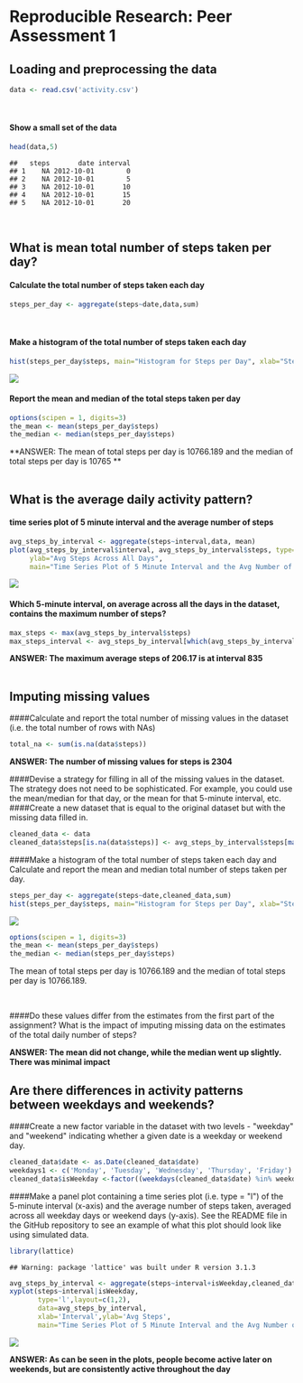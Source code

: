 # Reproducible Research: Peer Assessment 1

  
## Loading and preprocessing the data

```r
data <- read.csv('activity.csv')
```
<br>

#### Show a small set of the data

```r
head(data,5)
```

```
##   steps       date interval
## 1    NA 2012-10-01        0
## 2    NA 2012-10-01        5
## 3    NA 2012-10-01       10
## 4    NA 2012-10-01       15
## 5    NA 2012-10-01       20
```
<br>

## What is mean total number of steps taken per day?
  
#### Calculate the total number of steps taken each day

```r
steps_per_day <- aggregate(steps~date,data,sum)
```
<br>

#### Make a histogram of the total number of steps taken each day

```r
hist(steps_per_day$steps, main="Histogram for Steps per Day", xlab="Steps", border="blue", col="green")
```

![](PA1_Answer_files/figure-html/unnamed-chunk-3-1.png)<!-- -->
  
#### Report the mean and median of the total steps taken per day

```r
options(scipen = 1, digits=3)
the_mean <- mean(steps_per_day$steps)
the_median <- median(steps_per_day$steps)
```
**ANSWER: The mean of total steps per day is 10766.189 and the median of total steps per day is 10765  **
<br>
<br>

## What is the average daily activity pattern?  
#### time series plot of 5 minute interval and the average number of steps

```r
avg_steps_by_interval <- aggregate(steps~interval,data, mean)
plot(avg_steps_by_interval$interval, avg_steps_by_interval$steps, type="l", xlab="5 minute interval", 
     ylab="Avg Steps Across All Days",
     main="Time Series Plot of 5 Minute Interval and the Avg Number of Steps")
```

![](PA1_Answer_files/figure-html/unnamed-chunk-5-1.png)<!-- -->
  
#### Which 5-minute interval, on average across all the days in the dataset, contains the maximum number of steps?

```r
max_steps <- max(avg_steps_by_interval$steps)
max_steps_interval <- avg_steps_by_interval[which(avg_steps_by_interval$steps == max_steps),]$interval
```
**ANSWER: The maximum average steps of 206.17 is at interval 835**
<br>
<br>

## Imputing missing values
####Calculate and report the total number of missing values in the dataset (i.e. the total number of rows with NAs)

```r
total_na <- sum(is.na(data$steps))
```
**ANSWER: The number of missing values for steps is 2304**
<br>

####Devise a strategy for filling in all of the missing values in the dataset. The strategy does not need to be sophisticated. For example, you could use the mean/median for that day, or the mean for that 5-minute interval, etc.
####Create a new dataset that is equal to the original dataset but with the missing data filled in.

```r
cleaned_data <- data
cleaned_data$steps[is.na(data$steps)] <- avg_steps_by_interval$steps[match(data$interval[is.na(data$steps)],avg_steps_by_interval$interval)]
```
####Make a histogram of the total number of steps taken each day and Calculate and report the mean and median total number of steps taken per day. 

```r
steps_per_day <- aggregate(steps~date,cleaned_data,sum)
hist(steps_per_day$steps, main="Histogram for Steps per Day", xlab="Steps", border="blue", col="green")
```

![](PA1_Answer_files/figure-html/unnamed-chunk-9-1.png)<!-- -->

```r
options(scipen = 1, digits=3)
the_mean <- mean(steps_per_day$steps)
the_median <- median(steps_per_day$steps)
```
The mean of total steps per day is 10766.189 and the median of total steps per day is 10766.189.

<br>

####Do these values differ from the estimates from the first part of the assignment? What is the impact of imputing missing data on the estimates of the total daily number of steps?

**ANSWER: The mean did not change, while the median went up slightly.  There was minimal impact**

## Are there differences in activity patterns between weekdays and weekends?

####Create a new factor variable in the dataset with two levels - "weekday" and "weekend" indicating whether a given date is a weekday or weekend day.

```r
cleaned_data$date <- as.Date(cleaned_data$date)
weekdays1 <- c('Monday', 'Tuesday', 'Wednesday', 'Thursday', 'Friday')
cleaned_data$isWeekday <-factor((weekdays(cleaned_data$date) %in% weekdays1), levels=c(FALSE, TRUE), labels=c('weekend', 'weekday'))
```

####Make a panel plot containing a time series plot (i.e. type = "l") of the 5-minute interval (x-axis) and the average number of steps taken, averaged across all weekday days or weekend days (y-axis). See the README file in the GitHub repository to see an example of what this plot should look like using simulated data.

```r
library(lattice)
```

```
## Warning: package 'lattice' was built under R version 3.1.3
```

```r
avg_steps_by_interval <- aggregate(steps~interval+isWeekday,cleaned_data, mean)
xyplot(steps~interval|isWeekday,
       type='l',layout=c(1,2),
       data=avg_steps_by_interval,
       xlab='Interval',ylab='Avg Steps',
       main="Time Series Plot of 5 Minute Interval and the Avg Number of Steps")
```

![](PA1_Answer_files/figure-html/unnamed-chunk-11-1.png)<!-- -->

**ANSWER: As can be seen in the plots, people become active later on weekends, but are consistently active throughout the day**
